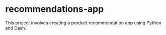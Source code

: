 # recommendations-app
This project involves creating a product recommendation app using Python and Dash.
